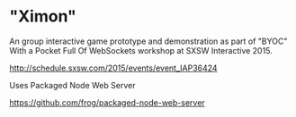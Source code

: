"Ximon"
====================

An group interactive game prototype and demonstration as part of "BYOC" With a Pocket Full Of WebSockets workshop at SXSW Interactive 2015.

http://schedule.sxsw.com/2015/events/event_IAP36424

Uses Packaged Node Web Server

https://github.com/frog/packaged-node-web-server
